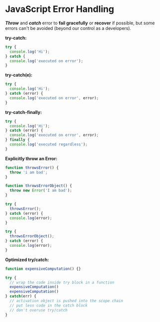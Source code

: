 # JavaScript Error Handling

**_Throw_** and **_catch_** error to **fail gracefully** or **recover** if possible, but some errors can't be avoided (beyond our control as a developers).

**try-catch:**

```js
try {
  console.log('Hi');
} catch {
  console.log('executed on error');
}
```

**try-catch(e):**

```js
try {
  console.log('Hi');
} catch (error) {
  console.log('executed on error', error);
}
```

**try-catch-finally:**

```js
try {
  console.log('Hi');
} catch (error) {
  console.log('executed on error', error);
} finally {
  console.log('executed regardless');
}
```

**Explicitly throw an Error:**

```js
function throwsError() {
  throw 'i am bad';
}

function throwsErrorObject() {
  throw new Error('I am bad');
}

try {
  throwsError();
} catch (error) {
  console.log(error);
}

try {
  throwsErrorObject();
} catch (error) {
  console.log(error);
}
```

**Optimized try/catch:**
```js
function expensiveComputation() {}

try {
  // wrap the code inside try block in a function
  expensiveComputation()
  expensiveComputation()
} catch(err) {
  // activation object is pushed into the scope chain
  // put less code in the catch block
  // don't overuse try/catch
}
```